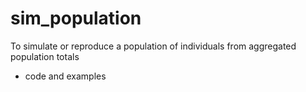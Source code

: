 # sim_population
To simulate or reproduce a population of individuals from aggregated population totals

- code and examples
